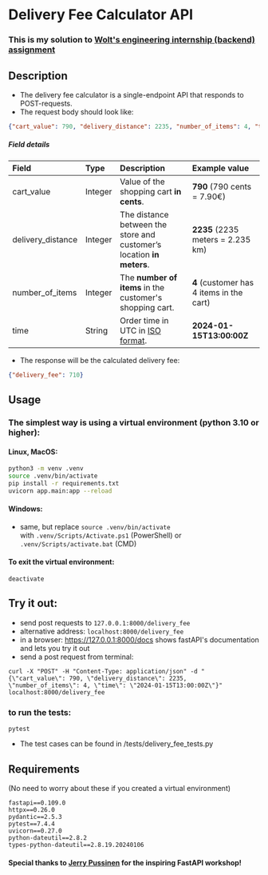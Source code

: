# Delivery Fee Calculator API

### This is my solution to [Wolt's engineering internship (backend) assignment](https://github.com/woltapp/engineering-internship-2024)
## Description
- The delivery fee calculator is a single-endpoint API that responds to POST-requests.
- The request body should look like:
```json
{"cart_value": 790, "delivery_distance": 2235, "number_of_items": 4, "time": "2024-01-15T13:00:00Z"}
```
##### Field details

| Field             | Type  | Description                                                               | Example value                             |
|:---               |:---   |:---                                                                       |:---                                       |
|cart_value         |Integer|Value of the shopping cart __in cents__.                                   |__790__ (790 cents = 7.90€)                |
|delivery_distance  |Integer|The distance between the store and customer’s location __in meters__.      |__2235__ (2235 meters = 2.235 km)          |
|number_of_items    |Integer|The __number of items__ in the customer's shopping cart.                   |__4__ (customer has 4 items in the cart)   |
|time               |String |Order time in UTC in [ISO format](https://en.wikipedia.org/wiki/ISO_8601). |__2024-01-15T13:00:00Z__                   |

- The response will be the calculated delivery fee:
```json
{"delivery_fee": 710}
```
## Usage
### The simplest way is using a virtual environment (python 3.10 or higher):
#### Linux, MacOS:
```bash 
python3 -m venv .venv
source .venv/bin/activate
pip install -r requirements.txt
uvicorn app.main:app --reload
```
#### Windows:
- same, but replace ```source .venv/bin/activate```  
with ```.venv/Scripts/Activate.ps1``` (PowerShell)
or ```.venv/Scripts/activate.bat``` (CMD)

#### To exit the virtual environment:
```deactivate```

## Try it out:
- send post requests to ```127.0.0.1:8000/delivery_fee``` 
- alternative address: ```localhost:8000/delivery_fee```
- in a browser: https://127.0.0.1:8000/docs shows fastAPI's documentation and lets you try it out
- send a post request from terminal:
```
curl -X "POST" -H "Content-Type: application/json" -d "{\"cart_value\": 790, \"delivery_distance\": 2235, \"number_of_items\": 4, \"time\": \"2024-01-15T13:00:00Z\"}" localhost:8000/delivery_fee
```
### to run the tests:
```pytest```
- The test cases can be found in /tests/delivery_fee_tests.py
## Requirements
(No need to worry about these if you created a virtual environment)
```
fastapi==0.109.0
httpx==0.26.0
pydantic==2.5.3
pytest==7.4.4
uvicorn==0.27.0
python-dateutil==2.8.2
types-python-dateutil==2.8.19.20240106
```
#### Special thanks to [Jerry Pussinen](https://github.com/jerry-git) for the inspiring FastAPI workshop!
  
  
